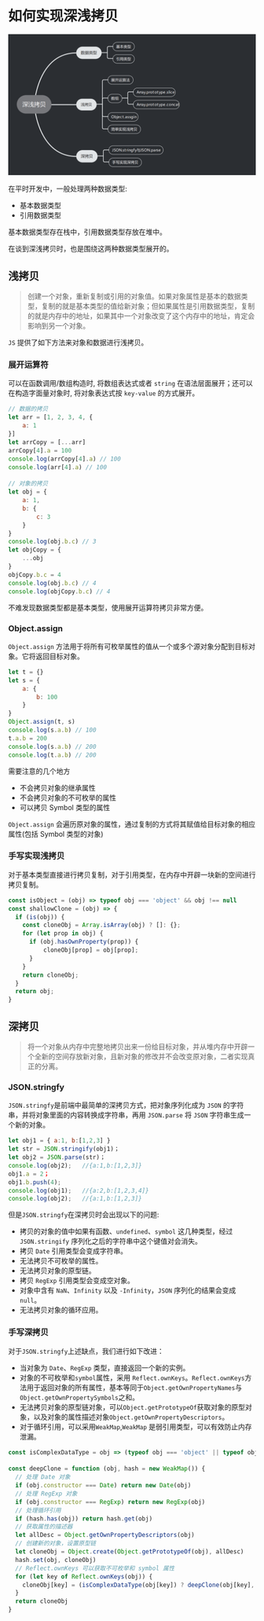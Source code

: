 # 如何实现深浅拷贝

![深浅拷贝](/img/js/1.deepclone.jpg)

在平时开发中，一般处理两种数据类型:

* 基本数据类型
* 引用数据类型
  
基本数据类型存在栈中，引用数据类型存放在堆中。

在谈到深浅拷贝时，也是围绕这两种数据类型展开的。

## 浅拷贝

> 创建一个对象，重新复制或引用的对象值。如果对象属性是基本的数据类型，复制的就是基本类型的值给新对象；但如果属性是引用数据类型，复制的就是内存中的地址，如果其中一个对象改变了这个内存中的地址，肯定会影响到另一个对象。

`JS` 提供了如下方法来对象和数据进行浅拷贝。

### 展开运算符

可以在函数调用/数组构造时, 将数组表达式或者 `string` 在语法层面展开；还可以在构造字面量对象时, 将对象表达式按 `key-value` 的方式展开。

``` js
// 数据的拷贝
let arr = [1, 2, 3, 4, {
    a: 1
}]
let arrCopy = [...arr]
arrCopy[4].a = 100
console.log(arrCopy[4].a) // 100
console.log(arr[4].a) // 100

// 对象的拷贝
let obj = {
    a: 1,
    b: {
        c: 3
    }
}
console.log(obj.b.c) // 3
let objCopy = {
    ...obj
}
objCopy.b.c = 4
console.log(obj.b.c) // 4
console.log(objCopy.b.c) // 4
```

不难发现数据类型都是基本类型，使用展开运算符拷贝非常方便。

### Object.assign

`Object.assign` 方法用于将所有可枚举属性的值从一个或多个源对象分配到目标对象。它将返回目标对象。

``` js
let t = {}
let s = {
    a: {
        b: 100
    }
}
Object.assign(t, s)
console.log(s.a.b) // 100
t.a.b = 200
console.log(s.a.b) // 200
console.log(t.a.b) // 200
```

需要注意的几个地方

* 不会拷贝对象的继承属性
* 不会拷贝对象的不可枚举的属性
* 可以拷贝 Symbol 类型的属性

`Object.assign` 会遍历原对象的属性，通过复制的方式将其赋值给目标对象的相应属性(包括 Symbol 类型的对象)

### 手写实现浅拷贝

对于基本类型直接进行拷贝复制，对于引用类型，在内存中开辟一块新的空间进行拷贝复制。

```js
const isObject = (obj) => typeof obj === 'object' && obj !== null
const shallowClone = (obj) => {
  if (is(obj)) {
    const cloneObj = Array.isArray(obj) ? []: {};
    for (let prop in obj) {
      if (obj.hasOwnProperty(prop)) {
          cloneObj[prop] = obj[prop];
      }
    }
    return cloneObj;
  } 
  return obj;
}
```

## 深拷贝

> 将一个对象从内存中完整地拷贝出来一份给目标对象，并从堆内存中开辟一个全新的空间存放新对象，且新对象的修改并不会改变原对象，二者实现真正的分离。

### JSON.stringfy

`JSON.stringfy`是前端中最简单的深拷贝方式，把对象序列化成为 `JSON` 的字符串，并将对象里面的内容转换成字符串，再用 `JSON.parse` 将 `JSON` 字符串生成一个新的对象。

```js
let obj1 = { a:1, b:[1,2,3] }
let str = JSON.stringify(obj1)；
let obj2 = JSON.parse(str)；
console.log(obj2);   //{a:1,b:[1,2,3]} 
obj1.a = 2；
obj1.b.push(4);
console.log(obj1);   //{a:2,b:[1,2,3,4]}
console.log(obj2);   //{a:1,b:[1,2,3]}
```

但是`JSON.stringfy`在深拷贝时会出现以下的问题:

* 拷贝的对象的值中如果有函数、`undefined`、`symbol` 这几种类型，经过 `JSON.stringify` 序列化之后的字符串中这个键值对会消失。
* 拷贝 `Date` 引用类型会变成字符串。
* 无法拷贝不可枚举的属性。
* 无法拷贝对象的原型链。
* 拷贝 `RegExp` 引用类型会变成空对象。
* 对象中含有 `NaN`、`Infinity` 以及 `-Infinity`，`JSON` 序列化的结果会变成 `null`。
* 无法拷贝对象的循环应用。

### 手写深拷贝

对于`JSON.stringfy`上述缺点，我们进行如下改进：

* 当对象为 `Date`、`RegExp` 类型，直接返回一个新的实例。
* 对象的不可枚举和`symbol`属性，采用 `Reflect.ownKeys`。`Reflect.ownKeys`方法用于返回对象的所有属性，基本等同于`Object.getOwnPropertyNames`与`Object.getOwnPropertySymbols`之和。
* 无法拷贝对象的原型链对象，可以`Object.getPrototypeOf`获取对象的原型对象，以及对象的属性描述对象`Object.getOwnPropertyDescriptors`。
* 对于循环引用，可以采用`WeakMap`,`WeakMap` 是弱引用类型，可以有效防止内存泄漏。
  
```js
const isComplexDataType = obj => (typeof obj === 'object' || typeof obj === 'function') && (obj !== null)

const deepClone = function (obj, hash = new WeakMap()) {
  // 处理 Date 对象
  if (obj.constructor === Date) return new Date(obj)
  // 处理 RegExp 对象
  if (obj.constructor === RegExp) return new RegExp(obj)    
  // 处理循环引用
  if (hash.has(obj)) return hash.get(obj)
  // 获取属性的描述器
  let allDesc = Object.getOwnPropertyDescriptors(obj)
  // 创建新的对象，设置原型链
  let cloneObj = Object.create(Object.getPrototypeOf(obj), allDesc)
  hash.set(obj, cloneObj)
  // Reflect.ownKeys 可以获取不可枚举和 symbol 属性
  for (let key of Reflect.ownKeys(obj)) { 
    cloneObj[key] = (isComplexDataType(obj[key]) ? deepClone(obj[key], hash) : obj[key]
  }
  return cloneObj
}
```
